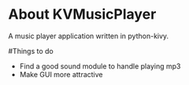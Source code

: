 # About KVMusicPlayer
A music player application written in python-kivy.

#Things to do
* Find a good sound module to handle playing mp3
* Make GUI more attractive

